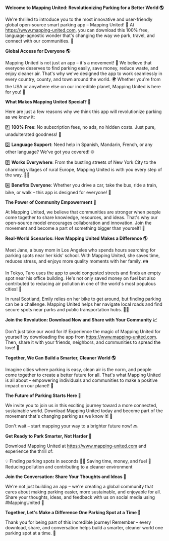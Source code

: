 **Welcome to Mapping United: Revolutionizing Parking for a Better World 🌎**

We're thrilled to introduce you to the most innovative and user-friendly global open-source smart parking app – Mapping United! 👋 At https://www.mapping-united.com, you can download this 100% free, language-agnostic wonder that's changing the way we park, travel, and connect with our communities. 🌟

**Global Access for Everyone 🌎**

Mapping United is not just an app – it's a movement! 🤯 We believe that everyone deserves to find parking easily, save money, reduce waste, and enjoy cleaner air. That's why we've designed the app to work seamlessly in every country, county, and town around the world. 🌍 Whether you're from the USA or anywhere else on our incredible planet, Mapping United is here for you! 🎉

**What Makes Mapping United Special? 🤔**

Here are just a few reasons why we think this app will revolutionize parking as we know it:

1️⃣ **100% Free**: No subscription fees, no ads, no hidden costs. Just pure, unadulterated goodness! 🎁

2️⃣ **Language Support**: Need help in Spanish, Mandarin, French, or any other language? We've got you covered! 🌐

3️⃣ **Works Everywhere**: From the bustling streets of New York City to the charming villages of rural Europe, Mapping United is with you every step of the way. 🚶‍♂️

4️⃣ **Benefits Everyone**: Whether you drive a car, take the bus, ride a train, bike, or walk – this app is designed for everyone! 🌈

**The Power of Community Empowerment 💪**

At Mapping United, we believe that communities are stronger when people come together to share knowledge, resources, and ideas. That's why our open-source model encourages collaboration and innovation. Join the movement and become a part of something bigger than yourself! 🌟

**Real-World Scenarios: How Mapping United Makes a Difference 🌎**

Meet Jane, a busy mom in Los Angeles who spends hours searching for parking spots near her kids' school. With Mapping United, she saves time, reduces stress, and enjoys more quality moments with her family. 👪

In Tokyo, Taro uses the app to avoid congested streets and finds an empty spot near his office building. He's not only saved money on fuel but also contributed to reducing air pollution in one of the world's most populous cities! 🌆

In rural Scotland, Emily relies on her bike to get around, but finding parking can be a challenge. Mapping United helps her navigate local roads and find secure spots near parks and public transportation hubs. 🚴‍♀️

**Join the Revolution: Download Now and Share with Your Community 📈**

Don't just take our word for it! Experience the magic of Mapping United for yourself by downloading the app from https://www.mapping-united.com. Then, share it with your friends, neighbors, and communities to spread the love! 🌟

**Together, We Can Build a Smarter, Cleaner World 🌎**

Imagine cities where parking is easy, clean air is the norm, and people come together to create a better future for all. That's what Mapping United is all about – empowering individuals and communities to make a positive impact on our planet! 🌟

**The Future of Parking Starts Here 🚀**

We invite you to join us in this exciting journey toward a more connected, sustainable world. Download Mapping United today and become part of the movement that's changing parking as we know it! 💪

Don't wait – start mapping your way to a brighter future now! 🔜

**Get Ready to Park Smarter, Not Harder 🚗**

Download Mapping United at https://www.mapping-united.com and experience the thrill of:

💡 Finding parking spots in seconds
🏃‍♂️ Saving time, money, and fuel
💚 Reducing pollution and contributing to a cleaner environment

**Join the Conversation: Share Your Thoughts and Ideas 💬**

We're not just building an app – we're creating a global community that cares about making parking easier, more sustainable, and enjoyable for all. Share your thoughts, ideas, and feedback with us on social media using #MappingUnited 🌟

**Together, Let's Make a Difference One Parking Spot at a Time 🚗**

Thank you for being part of this incredible journey! Remember – every download, share, and conversation helps build a smarter, cleaner world one parking spot at a time. 💪